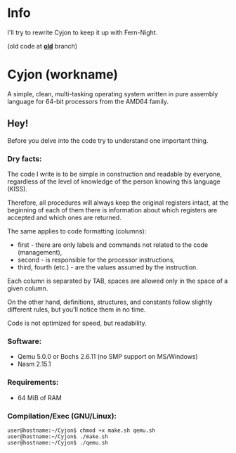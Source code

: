 # Info

I'll try to rewrite Cyjon to keep it up with Fern-Night.

(old code at **[old](https://github.com/CorruptedByCPU/Cyjon/tree/old)** branch)

# Cyjon (workname)

A simple, clean, multi-tasking operating system written in pure assembly language for 64-bit processors from the AMD64 family.

## Hey!

Before you delve into the code try to understand one important thing.

### Dry facts:

The code I write is to be simple in construction and readable by everyone, regardless of the level of knowledge of the person knowing this language (KISS).

Therefore, all procedures will always keep the original registers intact, at the beginning of each of them there is information about which registers are accepted and which ones are returned.

The same applies to code formatting (columns):
  - first - there are only labels and commands not related to the code (management),
  - second - is responsible for the processor instructions,
  - third, fourth (etc.) - are the values assumed by the instruction.

Each column is separated by TAB, spaces are allowed only in the space of a given column.

On the other hand, definitions, structures, and constants follow slightly different rules, but you'll notice them in no time.

Code is not optimized for speed, but readability.

### Software:

  - Qemu 5.0.0 or Bochs 2.6.11 (no SMP support on MS/Windows)
  - Nasm 2.15.1

### Requirements:

  - 64 MiB of RAM

### Compilation/Exec (GNU/Linux):

	user@hostname:~/Cyjon$ chmod +x make.sh qemu.sh
	user@hostname:~/Cyjon$ ./make.sh
	user@hostname:~/Cyjon$ ./qemu.sh

